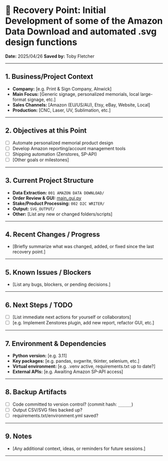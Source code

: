# 🚩 Recovery Point: Initial Development of some of the Amazon Data Download and automated .svg design functions
**Date:** 2025/04/26 
**Saved by:** Toby Fletcher

---

## 1. **Business/Project Context**
- **Company:** [e.g. Print & Sign Company, Alnwick]
- **Main Focus:** [Generic signage, personalized memorials, local large-format signage, etc.]
- **Sales Channels:** [Amazon (EU/US/AU), Etsy, eBay, Website, Local]
- **Production:** [CNC, Laser, UV, Sublimation, etc.]

---

## 2. **Objectives at this Point**
- [ ] Automate personalized memorial product design
- [ ] Develop Amazon reporting/account management tools
- [ ] Shipping automation (Zenstores, SP-API)
- [ ] [Other goals or milestones]

---

## 3. **Current Project Structure**
- **Data Extraction:** `001 AMAZON DATA DOWNLOAD/`
- **Order Review & GUI:** [main_gui.py](cci:7://file:///g:/My%20Drive/003%20APPS/002%20AmazonSeller/main_gui.py:0:0-0:0)
- **Stake/Product Processing:** `002 D2C WRITER/`
- **Output:** `SVG_OUTPUT/`
- **Other:** [List any new or changed folders/scripts]

---

## 4. **Recent Changes / Progress**
- [Briefly summarize what was changed, added, or fixed since the last recovery point.]

---

## 5. **Known Issues / Blockers**
- [List any bugs, blockers, or pending decisions.]

---

## 6. **Next Steps / TODO**
- [ ] [List immediate next actions for yourself or collaborators]
- [ ] [e.g. Implement Zenstores plugin, add new report, refactor GUI, etc.]

---

## 7. **Environment & Dependencies**
- **Python version:** [e.g. 3.11]
- **Key packages:** [e.g. pandas, svgwrite, tkinter, selenium, etc.]
- **Virtual environment:** [e.g. .venv active, requirements.txt up to date?]
- **External APIs:** [e.g. Awaiting Amazon SP-API access]

---

## 8. **Backup Artifacts**
- [ ] Code committed to version control? (commit hash: `______`)
- [ ] Output CSV/SVG files backed up?
- [ ] requirements.txt/environment.yml saved?

---

## 9. **Notes**
- [Any additional context, ideas, or reminders for future sessions.]

---
